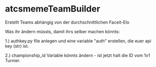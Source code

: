 ﻿# atcsmemeTeamBuilder

Erstellt Teams abhängig von der durchschnittlichen Faceit-Elo

Was ihr ändern müssts, damit ihrs selber machen könnts:

1.) authkey.py file anlegen und eine variable "auth" erstellen, die euer api key (str) ist.

2.) championship_id Variable könnts ändern - ist jetzt halt die ID vom 1v1 Turnier. 
